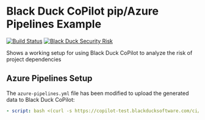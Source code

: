 # Black Duck CoPilot pip/Azure Pipelines Example

[![Build Status](https://dev.azure.com/copilot0022/copilot/_apis/build/status/BlackDuckCoPilot.example-pip-azure)](https://dev.azure.com/copilot0022/copilot/_build/latest?definitionId=5) [![Black Duck Security Risk](https://copilot-valid.blackducksoftware.com/github/repos/BlackDuckCoPilot/example-pip-azure/branches/master/badge-risk.svg)](https://copilot-valid.blackducksoftware.com/github/repos/BlackDuckCoPilot/example-pip-azure/branches/master)

Shows a working setup for using Black Duck CoPilot to analyze the risk of project dependencies

## Azure Pipelines Setup

The `azure-pipelines.yml` file has been modified to upload the generated data to Black Duck CoPilot:

```yaml
- script: bash <(curl -s https://copilot-test.blackducksoftware.com/ci/azure/scripts/upload)
```
